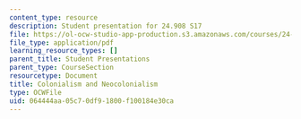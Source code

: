 ```yaml
---
content_type: resource
description: Student presentation for 24.908 S17
file: https://ol-ocw-studio-app-production.s3.amazonaws.com/courses/24-908-creole-language-and-caribbean-identities-spring-2017/064444aa05c70df91800f100184e30ca_MIT24_908s17_Colonialism.pdf
file_type: application/pdf
learning_resource_types: []
parent_title: Student Presentations
parent_type: CourseSection
resourcetype: Document
title: Colonialism and Neocolonialism
type: OCWFile
uid: 064444aa-05c7-0df9-1800-f100184e30ca
---
```

